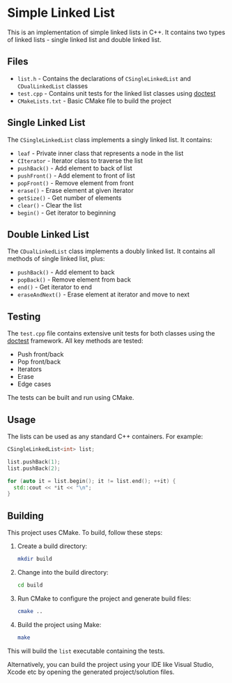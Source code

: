 # Simple Linked List

This is an implementation of simple linked lists in C++. It contains two types of linked lists - single linked list and double linked list.

## Files

- `list.h` - Contains the declarations of `CSingleLinkedList` and `CDualLinkedList` classes
- `test.cpp` - Contains unit tests for the linked list classes using [doctest](https://github.com/onqtam/doctest)
- `CMakeLists.txt` - Basic CMake file to build the project

## Single Linked List

The `CSingleLinkedList` class implements a singly linked list. It contains:

- `leaf` - Private inner class that represents a node in the list
- `CIterator` - Iterator class to traverse the list
- `pushBack()` - Add element to back of list
- `pushFront()` - Add element to front of list
- `popFront()` - Remove element from front
- `erase()` - Erase element at given iterator
- `getSize()` - Get number of elements
- `clear()` - Clear the list
- `begin()` - Get iterator to beginning

## Double Linked List

The `CDualLinkedList` class implements a doubly linked list. It contains all methods of single linked list, plus:

- `pushBack()` - Add element to back
- `popBack()` - Remove element from back
- `end()` - Get iterator to end
- `eraseAndNext()` - Erase element at iterator and move to next

## Testing

The `test.cpp` file contains extensive unit tests for both classes using the [doctest](https://github.com/onqtam/doctest) framework. All key methods are tested:

- Push front/back
- Pop front/back
- Iterators
- Erase
- Edge cases

The tests can be built and run using CMake.

## Usage

The lists can be used as any standard C++ containers. For example:

```cpp
CSingleLinkedList<int> list;

list.pushBack(1); 
list.pushBack(2);

for (auto it = list.begin(); it != list.end(); ++it) {
  std::cout << *it << "\n"; 
}
```
## Building

This project uses CMake. To build, follow these steps:

1. Create a build directory:

    ```bash
    mkdir build
    ```

2. Change into the build directory:

    ```bash 
    cd build
    ```

3. Run CMake to configure the project and generate build files:

    ```bash
    cmake ..
    ```

4. Build the project using Make:

    ```bash
    make
    ``` 

This will build the `list` executable containing the tests.

Alternatively, you can build the project using your IDE like Visual Studio, Xcode etc by opening the generated project/solution files.